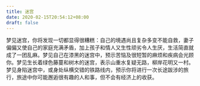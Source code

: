 ```yaml
---
title: 迷宫
date: 2020-02-15T20:54:12+08:00
draft: false
---
```


梦见迷宫，你将发现一切都显得很糟糕：自己的境遇尚且复杂多变不能自救，妻子偏偏又使自己的家庭充满矛盾，加上孩子和情人又生性顽劣令人生厌，生活简直就成了一团乱麻。梦见自己在漆黑的迷宫中，预示苦恼及很短暂的麻烦和疾病会光顾你。梦见生长着绿色藤蔓和树木的迷宫，表示山重水复疑无路，柳岸花明又一村。梦见身陷迷宫中，或身处纵横交错的铁路线内，预示你将进行一次长途跋涉的旅行，旅途中你可能邂逅很有趣的人和事，但不会有经济上的收获。